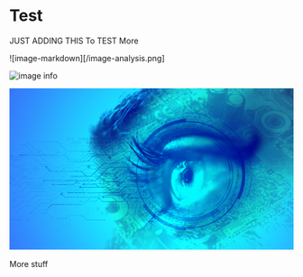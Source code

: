 # Test


JUST ADDING THIS To TEST More




![image-markdown][/image-analysis.png]

![image info](./stuff/image.png)

<img src="stuff/image-analysis.png">

More stuff
